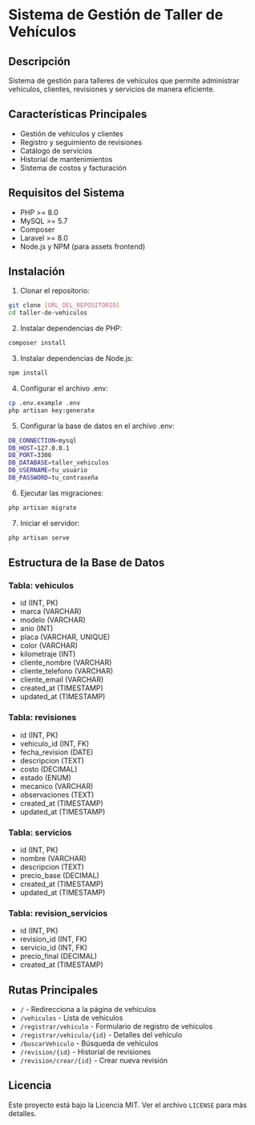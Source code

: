 # Sistema de Gestión de Taller de Vehículos

## Descripción
Sistema de gestión para talleres de vehículos que permite administrar vehículos, clientes, revisiones y servicios de manera eficiente.

## Características Principales
- Gestión de vehículos y clientes
- Registro y seguimiento de revisiones
- Catálogo de servicios
- Historial de mantenimientos
- Sistema de costos y facturación

## Requisitos del Sistema
- PHP >= 8.0
- MySQL >= 5.7
- Composer
- Laravel >= 8.0
- Node.js y NPM (para assets frontend)

## Instalación

1. Clonar el repositorio:
```bash
git clone [URL_DEL_REPOSITORIO]
cd taller-de-vehiculos
```

2. Instalar dependencias de PHP:
```bash
composer install
```

3. Instalar dependencias de Node.js:
```bash
npm install
```

4. Configurar el archivo .env:
```bash
cp .env.example .env
php artisan key:generate
```

5. Configurar la base de datos en el archivo .env:
```bash
DB_CONNECTION=mysql
DB_HOST=127.0.0.1
DB_PORT=3306
DB_DATABASE=taller_vehiculos
DB_USERNAME=tu_usuario
DB_PASSWORD=tu_contraseña
```

6. Ejecutar las migraciones:
```bash
php artisan migrate
```

7. Iniciar el servidor:
```bash
php artisan serve
```

## Estructura de la Base de Datos

### Tabla: vehiculos
- id (INT, PK)
- marca (VARCHAR)
- modelo (VARCHAR)
- anio (INT)
- placa (VARCHAR, UNIQUE)
- color (VARCHAR)
- kilometraje (INT)
- cliente_nombre (VARCHAR)
- cliente_telefono (VARCHAR)
- cliente_email (VARCHAR)
- created_at (TIMESTAMP)
- updated_at (TIMESTAMP)

### Tabla: revisiones
- id (INT, PK)
- vehiculo_id (INT, FK)
- fecha_revision (DATE)
- descripcion (TEXT)
- costo (DECIMAL)
- estado (ENUM)
- mecanico (VARCHAR)
- observaciones (TEXT)
- created_at (TIMESTAMP)
- updated_at (TIMESTAMP)

### Tabla: servicios
- id (INT, PK)
- nombre (VARCHAR)
- descripcion (TEXT)
- precio_base (DECIMAL)
- created_at (TIMESTAMP)
- updated_at (TIMESTAMP)

### Tabla: revision_servicios
- id (INT, PK)
- revision_id (INT, FK)
- servicio_id (INT, FK)
- precio_final (DECIMAL)
- created_at (TIMESTAMP)

## Rutas Principales

- `/` - Redirecciona a la página de vehículos
- `/vehiculos` - Lista de vehículos
- `/registrar/vehiculo` - Formulario de registro de vehículos
- `/registrar/vehiculo/{id}` - Detalles del vehículo
- `/buscarVehiculo` - Búsqueda de vehículos
- `/revision/{id}` - Historial de revisiones
- `/revision/crear/{id}` - Crear nueva revisión


## Licencia
Este proyecto está bajo la Licencia MIT. Ver el archivo `LICENSE` para más detalles.